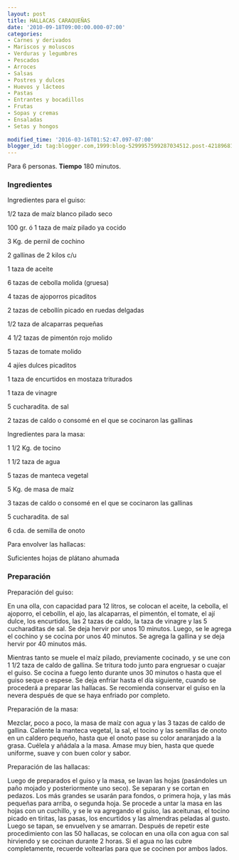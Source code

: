 ```yaml
---
layout: post
title: HALLACAS CARAQUEÑAS
date: '2010-09-18T09:00:00.000-07:00'
categories:
- Carnes y derivados
- Mariscos y moluscos
- Verduras y legumbres
- Pescados
- Arroces
- Salsas
- Postres y dulces
- Huevos y lácteos
- Pastas
- Entrantes y bocadillos
- Frutas
- Sopas y cremas
- Ensaladas
- Setas y hongos
 
modified_time: '2016-03-16T01:52:47.097-07:00'
blogger_id: tag:blogger.com,1999:blog-5299957599287034512.post-4218968181115103429
---
```


Para 6 personas.
<b>Tiempo</b> 180 minutos.

<h3>Ingredientes</h3>

Ingredientes para el guiso:

1/2 taza de maíz blanco pilado seco

100 gr. ó 1 taza de maíz pilado ya cocido

3 Kg. de pernil de cochino

2 gallinas de 2 kilos c/u

1 taza de aceite

6 tazas de cebolla molida (gruesa)

4 tazas de ajoporros picaditos

2 tazas de cebollín picado en ruedas delgadas

1/2 taza de alcaparras pequeñas

4 1/2 tazas de pimentón rojo molido

5 tazas de tomate molido

4 ajíes dulces picaditos

1 taza de encurtidos en mostaza triturados

1 taza de vinagre

5 cucharadita. de sal

2 tazas de caldo o consomé en el que se cocinaron las gallinas

Ingredientes para la masa:

1 1/2 Kg. de tocino

1 1/2 taza de agua

5 tazas de manteca vegetal

5 Kg. de masa de maíz

3 tazas de caldo o consomé en el que se cocinaron las gallinas

5 cucharadita. de sal

6 cda. de semilla de onoto

Para envolver las hallacas:

Suficientes hojas de plátano ahumada

<h3>Preparación</h3>

Preparación del guiso:

En una olla, con capacidad para 12 litros, se colocan el aceite, la cebolla, el ajoporro, el cebollín, el ajo, las alcaparras, el pimentón, el tomate, el ají dulce, los encurtidos, las 2 tazas de caldo, la taza de vinagre y las 5 cucharaditas de sal. Se deja hervir por unos 10 minutos. Luego, se le agrega el cochino y se cocina por unos 40 minutos. Se agrega la gallina y se deja hervir por 40 minutos más.

Mientras tanto se muele el maíz pilado, previamente cocinado, y se une con 1 1/2 taza de caldo de gallina. Se tritura todo junto para engruesar o cuajar el guiso. Se cocina a fuego lento durante unos 30 minutos o hasta que el guiso seque o espese. Se deja enfriar hasta el día siguiente, cuando se procederá a preparar las hallacas. Se recomienda conservar el guiso en la nevera después de que se haya enfriado por completo.

Preparación de la masa:

Mezclar, poco a poco, la masa de maíz con agua y las 3 tazas de caldo de gallina. Caliente la manteca vegetal, la sal, el tocino y las semillas de onoto en un caldero pequeño, hasta que el onoto pase su color anaranjado a la grasa. Cuélela y añádala a la masa. Amase muy bien, hasta que quede uniforme, suave y con buen color y sabor.

Preparación de las hallacas:

Luego de preparados el guiso y la masa, se lavan las hojas (pasándoles un paño mojado y posteriormente uno seco). Se separan y se cortan en pedazos. Los más grandes se usarán para fondos, o primera hoja, y las más pequeñas para arriba, o segunda hoja. Se procede a untar la masa en las hojas con un cuchillo, y se le va agregando el guiso, las aceitunas, el tocino picado en tiritas, las pasas, los encurtidos y las almendras peladas al gusto. Luego se tapan, se envuelven y se amarran. Después de repetir este procedimiento con las 50 hallacas, se colocan en una olla con agua con sal hirviendo y se cocinan durante 2 horas. Si el agua no las cubre completamente, recuerde voltearlas para que se cocinen por ambos lados.

